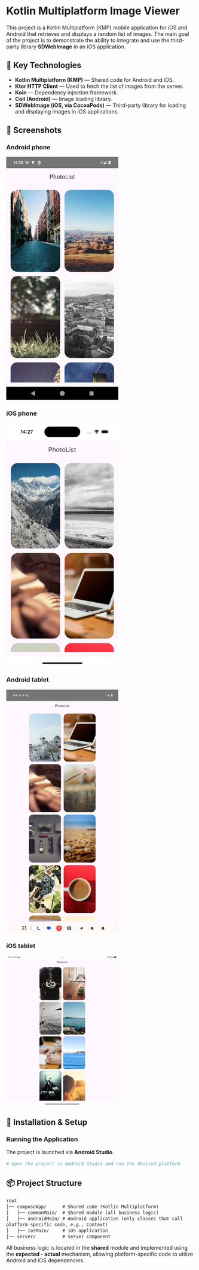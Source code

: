 # Kotlin Multiplatform Image Viewer

This project is a Kotlin Multiplatform (KMP) mobile application for iOS and Android that retrieves and displays a random list of images. The main goal of the project is to demonstrate the ability to integrate and use the third-party library **SDWebImage** in an iOS application.

## 📌 Key Technologies

- **Kotlin Multiplatform (KMP)** — Shared code for Android and iOS.
- **Ktor HTTP Client** — Used to fetch the list of images from the server.
- **Koin** — Dependency injection framework.
- **Coil (Android)** — Image loading library.
- **SDWebImage (iOS, via CocoaPods)** — Third-party library for loading and displaying images in iOS applications.

## 📱 Screenshots

### Android phone
<img src="screenshots/Screenshot_20250219_142823.png" width="300"> 

### iOS phone
<img src="screenshots/simulator_screenshot_5491990D-7582-4C9E-842C-932903744F09.png" width="300"> 

### Android tablet
<img src="screenshots/Screenshot_20250219_143120.png" width="300"> 

### iOS tablet
<img src="screenshots/simulator_screenshot_7A8427D0-2968-48F2-942A-8015201FB7C2.png" width="300"> 

## 🔧 Installation & Setup

### Running the Application
The project is launched via **Android Studio**.

```sh
# Open the project in Android Studio and run the desired platform
```

## 📦 Project Structure
```
root
│── composeApp/      # Shared code (Kotlin Multiplatform)
│   ├── commonMain/  # Shared module (all business logic)
│   ├── androidMain/ # Android application (only classes that call platform-specific code, e.g., Context)
│   ├── iosMain/     # iOS application
│── server/          # Server component
```
All business logic is located in the **shared** module and implemented using the **expected - actual** mechanism, allowing platform-specific code to utilize Android and iOS dependencies.
